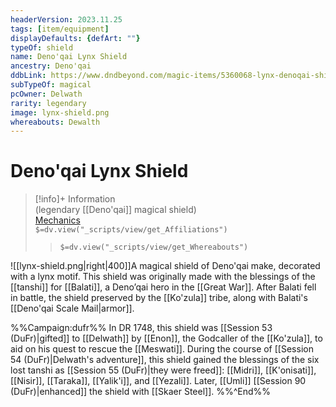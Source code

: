 ```yaml
---
headerVersion: 2023.11.25
tags: [item/equipment]
displayDefaults: {defArt: ""}
typeOf: shield
name: Deno'qai Lynx Shield
ancestry: Deno'qai
ddbLink: https://www.dndbeyond.com/magic-items/5360068-lynx-denoqai-shield
subTypeOf: magical
pcOwner: Delwath
rarity: legendary
image: lynx-shield.png
whereabouts: Dewalth
---
```

# Deno'qai Lynx Shield
>[!info]+ Information  
> (legendary [[Deno'qai]] magical shield)  
> [Mechanics](https://www.dndbeyond.com/magic-items/5360068-lynx-denoqai-shield)  
> `$=dv.view("_scripts/view/get_Affiliations")`  
>> `$=dv.view("_scripts/view/get_Whereabouts")`

![[lynx-shield.png|right|400]]A magical shield of Deno'qai make, decorated with a lynx motif. This shield was originally made with the blessings of the [[tanshi]] for [[Balati]], a Deno’qai hero in the [[Great War]]. After Balati fell in battle, the shield preserved by the [[Ko'zula]] tribe, along with Balati's [[Deno'qai Scale Mail|armor]]. 

%%Campaign:dufr%%
In DR 1748, this shield was [[Session 53 (DuFr)|gifted]] to [[Delwath]] by [[Enon]], the Godcaller of the [[Ko'zula]], to aid on his quest to rescue the [[Meswati]]. During the course of [[Session 54 (DuFr)|Delwath's adventure]], this shield gained the blessings of the six lost tanshi as [[Session 55 (DuFr)|they were freed]]: [[Midri]], [[K'onisati]], [[Nisir]], [[Taraka]], [[Yalik'i]], and [[Yezali]]. Later, [[Umli]] [[Session 90 (DuFr)|enhanced]] the shield with [[Skaer Steel]]. 
%%^End%%